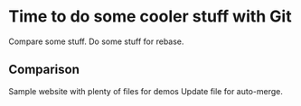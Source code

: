 # Time to do some cooler stuff with Git

Compare some stuff.
Do some stuff for rebase.

## Comparison

Sample website with plenty of files for demos
Update file for auto-merge.
